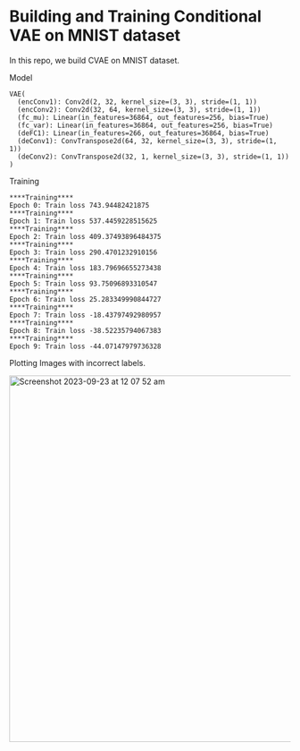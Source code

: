 # Building and Training Conditional VAE on MNIST dataset


In this repo, we build CVAE on MNIST dataset.

Model

```
VAE(
  (encConv1): Conv2d(2, 32, kernel_size=(3, 3), stride=(1, 1))
  (encConv2): Conv2d(32, 64, kernel_size=(3, 3), stride=(1, 1))
  (fc_mu): Linear(in_features=36864, out_features=256, bias=True)
  (fc_var): Linear(in_features=36864, out_features=256, bias=True)
  (deFC1): Linear(in_features=266, out_features=36864, bias=True)
  (deConv1): ConvTranspose2d(64, 32, kernel_size=(3, 3), stride=(1, 1))
  (deConv2): ConvTranspose2d(32, 1, kernel_size=(3, 3), stride=(1, 1))
)
```

Training
```
****Training****
Epoch 0: Train loss 743.94482421875
****Training****
Epoch 1: Train loss 537.4459228515625
****Training****
Epoch 2: Train loss 409.37493896484375
****Training****
Epoch 3: Train loss 290.4701232910156
****Training****
Epoch 4: Train loss 183.79696655273438
****Training****
Epoch 5: Train loss 93.75096893310547
****Training****
Epoch 6: Train loss 25.283349990844727
****Training****
Epoch 7: Train loss -18.43797492980957
****Training****
Epoch 8: Train loss -38.52235794067383
****Training****
Epoch 9: Train loss -44.07147979736328
```
Plotting Images with incorrect labels.

<img width="655" alt="Screenshot 2023-09-23 at 12 07 52 am" src="https://github.com/santule/ERA/assets/20509836/3a8d3b21-cfee-4097-950b-61e5070d3543">

